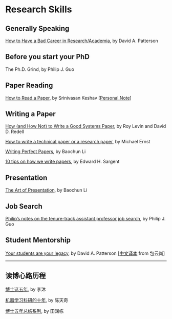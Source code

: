 # Research Skills

## Generally Speaking

[How to Have a Bad Career in Research/Academia](https://people.eecs.berkeley.edu/\~pattrsn/talks/BadCareer.pdf), by David A. Patterson

## Before you start your PhD

The Ph.D. Grind, by Philip J. Guo

## Paper Reading

[How to Read a Paper](http://ccr.sigcomm.org/online/files/p83-keshavA.pdf), by Srinivasan Keshav \[[Personal Note](../reading-notes/journal/ccr/how-to-read-a-paper.md)]

## Writing a Paper

[How (and How Not) to Write a Good Systems Paper](https://www.usenix.org/legacy/publications/library/proceedings/dsl97/good\_paper.html), by Roy Levin and David D. Redell

[How to write a technical paper or a research paper](https://homes.cs.washington.edu/\~mernst/advice/write-technical-paper.html), by Michael Ernst

[Writing Perfect Papers](https://iqua.ece.toronto.edu/papers/writing-perfect-papers-2021.pdf), by Baochun Li

[10 tips on how we write papers](https://www.cell.com/matter/fulltext/S2590-2385\(22\)00543-4), by Edward H. Sargent

## Presentation

[The Art of Presentation](https://www.cs.cityu.edu.hk/\~jia/research/the-art-of-presentation.pdf), by Baochun Li

## Job Search

[Philip’s notes on the tenure-track assistant professor job search](https://xb00dx.github.io/files/guo-faculty-job-search.pdf), by Philip J. Guo

## Student Mentorship

[Your students are your legacy](https://dl.acm.org/doi/10.1145/1467247.1467259), by David A. Patterson \[[中文译本](https://blog.sciencenet.cn/blog-414166-302397.html) from 包云岗]

***

## 读博心路历程

[博士这五年](https://zhuanlan.zhihu.com/p/25099638), by 李沐

[机器学习科研的十年](https://zhuanlan.zhihu.com/p/74249758), by 陈天奇

[博士五年总结系列](https://yuandong-tian.com/five\_year\_summary\_of\_PhD.pdf), by 田渊栋
